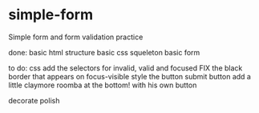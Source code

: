 # simple-form
Simple form and form validation practice

done:
basic html structure
basic css squeleton
basic form 

to do:
css
    add the selectors for invalid, valid and focused
        FIX the black border that appears on focus-visible
    style the button submit button
    add a little claymore roomba at the bottom! with his own button

decorate
    polish